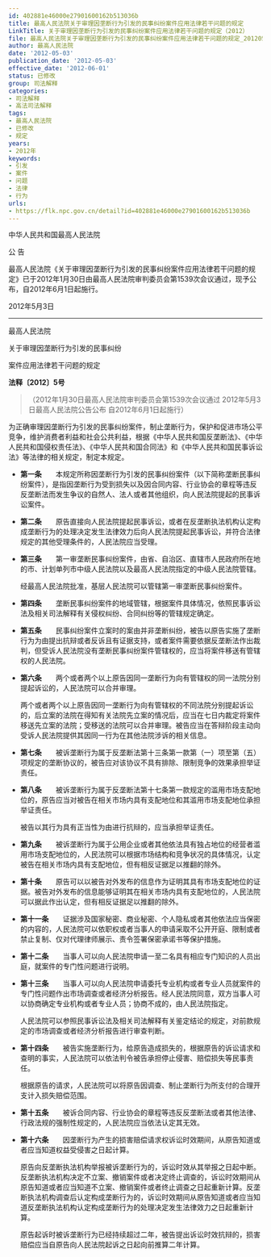 ```yaml
---
id: 402881e46000e27901600162b513036b
title: 最高人民法院关于审理因垄断行为引发的民事纠纷案件应用法律若干问题的规定
LinkTitle: 关于审理因垄断行为引发的民事纠纷案件应用法律若干问题的规定（2012）
file: 最高人民法院关于审理因垄断行为引发的民事纠纷案件应用法律若干问题的规定_20120503_402881e46000e27901600162b513036b.docx
author: 最高人民法院
date: '2012-05-03'
publication_date: '2012-05-03'
effective_date: '2012-06-01'
status: 已修改
group: 司法解释
categories:
- 司法解释
- 高法司法解释
tags:
- 最高人民法院
- 已修改
- 规定
years:
- 2012年
keywords:
- 引发
- 案件
- 问题
- 法律
- 行为
urls:
- https://flk.npc.gov.cn/detail?id=402881e46000e27901600162b513036b
---
```


中华人民共和国最高人民法院

公 告

最高人民法院《关于审理因垄断行为引发的民事纠纷案件应用法律若干问题的规定》已于2012年1月30日由最高人民法院审判委员会第1539次会议通过，现予公布，自2012年6月1日起施行。

2012年5月3日

---

最高人民法院

关于审理因垄断行为引发的民事纠纷

案件应用法律若干问题的规定

**法释〔2012〕5号**

> （2012年1月30日最高人民法院审判委员会第1539次会议通过 2012年5月3日最高人民法院公告公布 自2012年6月1日起施行）

为正确审理因垄断行为引发的民事纠纷案件，制止垄断行为，保护和促进市场公平竞争，维护消费者利益和社会公共利益，根据《中华人民共和国反垄断法》、《中华人民共和国侵权责任法》、《中华人民共和国合同法》和《中华人民共和国民事诉讼法》等法律的相关规定，制定本规定。

- **第一条**　　本规定所称因垄断行为引发的民事纠纷案件（以下简称垄断民事纠纷案件），是指因垄断行为受到损失以及因合同内容、行业协会的章程等违反反垄断法而发生争议的自然人、法人或者其他组织，向人民法院提起的民事诉讼案件。

- **第二条**　　原告直接向人民法院提起民事诉讼，或者在反垄断执法机构认定构成垄断行为的处理决定发生法律效力后向人民法院提起民事诉讼，并符合法律规定的其他受理条件的，人民法院应当受理。

- **第三条**　　第一审垄断民事纠纷案件，由省、自治区、直辖市人民政府所在地的市、计划单列市中级人民法院以及最高人民法院指定的中级人民法院管辖。

  经最高人民法院批准，基层人民法院可以管辖第一审垄断民事纠纷案件。

- **第四条**　　垄断民事纠纷案件的地域管辖，根据案件具体情况，依照民事诉讼法及相关司法解释有关侵权纠纷、合同纠纷等的管辖规定确定。

- **第五条**　　民事纠纷案件立案时的案由并非垄断纠纷，被告以原告实施了垄断行为为由提出抗辩或者反诉且有证据支持，或者案件需要依据反垄断法作出裁判，但受诉人民法院没有垄断民事纠纷案件管辖权的，应当将案件移送有管辖权的人民法院。

- **第六条**　　两个或者两个以上原告因同一垄断行为向有管辖权的同一法院分别提起诉讼的，人民法院可以合并审理。

  两个或者两个以上原告因同一垄断行为向有管辖权的不同法院分别提起诉讼的，后立案的法院在得知有关法院先立案的情况后，应当在七日内裁定将案件移送先立案的法院；受移送的法院可以合并审理。被告应当在答辩阶段主动向受诉人民法院提供其因同一行为在其他法院涉诉的相关信息。

- **第七条**　　被诉垄断行为属于反垄断法第十三条第一款第（一）项至第（五）项规定的垄断协议的，被告应对该协议不具有排除、限制竞争的效果承担举证责任。

- **第八条**　　被诉垄断行为属于反垄断法第十七条第一款规定的滥用市场支配地位的，原告应当对被告在相关市场内具有支配地位和其滥用市场支配地位承担举证责任。

  被告以其行为具有正当性为由进行抗辩的，应当承担举证责任。

- **第九条**　　被诉垄断行为属于公用企业或者其他依法具有独占地位的经营者滥用市场支配地位的，人民法院可以根据市场结构和竞争状况的具体情况，认定被告在相关市场内具有支配地位，但有相反证据足以推翻的除外。

- **第十条**　　原告可以以被告对外发布的信息作为证明其具有市场支配地位的证据。被告对外发布的信息能够证明其在相关市场内具有支配地位的，人民法院可以据此作出认定，但有相反证据足以推翻的除外。

- **第十一条**　　证据涉及国家秘密、商业秘密、个人隐私或者其他依法应当保密的内容的，人民法院可以依职权或者当事人的申请采取不公开开庭、限制或者禁止复制、仅对代理律师展示、责令签署保密承诺书等保护措施。

- **第十二条**　　当事人可以向人民法院申请一至二名具有相应专门知识的人员出庭，就案件的专门性问题进行说明。

- **第十三条**　　当事人可以向人民法院申请委托专业机构或者专业人员就案件的专门性问题作出市场调查或者经济分析报告。经人民法院同意，双方当事人可以协商确定专业机构或者专业人员；协商不成的，由人民法院指定。

  人民法院可以参照民事诉讼法及相关司法解释有关鉴定结论的规定，对前款规定的市场调查或者经济分析报告进行审查判断。

- **第十四条**　　被告实施垄断行为，给原告造成损失的，根据原告的诉讼请求和查明的事实，人民法院可以依法判令被告承担停止侵害、赔偿损失等民事责任。

  根据原告的请求，人民法院可以将原告因调查、制止垄断行为所支付的合理开支计入损失赔偿范围。

- **第十五条**　　被诉合同内容、行业协会的章程等违反反垄断法或者其他法律、行政法规的强制性规定的，人民法院应当依法认定其无效。

- **第十六条**　　因垄断行为产生的损害赔偿请求权诉讼时效期间，从原告知道或者应当知道权益受侵害之日起计算。

  原告向反垄断执法机构举报被诉垄断行为的，诉讼时效从其举报之日起中断。反垄断执法机构决定不立案、撤销案件或者决定终止调查的，诉讼时效期间从原告知道或者应当知道不立案、撤销案件或者终止调查之日起重新计算。反垄断执法机构调查后认定构成垄断行为的，诉讼时效期间从原告知道或者应当知道反垄断执法机构认定构成垄断行为的处理决定发生法律效力之日起重新计算。

  原告起诉时被诉垄断行为已经持续超过二年，被告提出诉讼时效抗辩的，损害赔偿应当自原告向人民法院起诉之日起向前推算二年计算。

